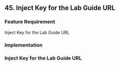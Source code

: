 ## 45. Inject Key for the Lab Guide URL

### Feature Requirement

Inject Key for the Lab Guide URL

### Implementation



### Inject Key for the Lab Guide URL
